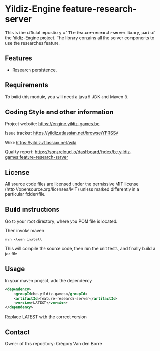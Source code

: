 # Yildiz-Engine feature-research-server

This is the official repository of The feature-research-server library, part of the Yildiz-Engine project.
The library contains all the server components to use the researches feature.

## Features

* Research persistence.

## Requirements

To build this module, you will need a java 9 JDK and Maven 3.

## Coding Style and other information

Project website:
https://engine.yildiz-games.be

Issue tracker:
https://yildiz.atlassian.net/browse/YFRSSV

Wiki:
https://yildiz.atlassian.net/wiki

Quality report:
https://sonarcloud.io/dashboard/index/be.yildiz-games:feature-research-server

## License

All source code files are licensed under the permissive MIT license
(http://opensource.org/licenses/MIT) unless marked differently in a particular folder/file.

## Build instructions

Go to your root directory, where you POM file is located.

Then invoke maven

	mvn clean install

This will compile the source code, then run the unit tests, and finally build a jar file.

## Usage

In your maven project, add the dependency

```xml
<dependency>
    <groupId>be.yildiz-games</groupId>
    <artifactId>feature-research-server</artifactId>
    <version>LATEST</version>
</dependency>
```
Replace LATEST with the correct version.

## Contact
Owner of this repository: Grégory Van den Borre